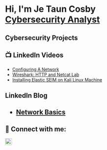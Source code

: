 <h1>Hi, I'm Je Taun Cosby <br/><a href="https://github.com/JRCosby"> <a href="https://www.linkedin.com/in/jetaun-cosby/">Cybersecurity Analyst</a>
  
<h2>Cybersecurity Projects</h2>



<h2>📺 LinkedIn Videos</h2>

- [Configuring A Network](https://www.linkedin.com/posts/jetaun-cosby_cybersecurityjobs-cybersecuritylab-flatiron-activity-7078448446696804352--D5r?utm_source=share&utm_medium=member_desktop)
- [Wireshark: HTTP and Netcat Lab](https://www.linkedin.com/posts/jetaun-cosby_cybersecurity-wireshark-netcat-activity-7093809342868586496-KT-U?utm_source=share&utm_medium=member_desktop)
- [Installing Elastic SEIM on Kali Linux Machine](https://www.linkedin.com/posts/jetaun-cosby_installing-elastic-siem-on-kali-linux-machine-activity-7249070077109510148-T-cJ?utm_source=share&utm_medium=member_desktop&rcm=ACoAAA8yqxoB_XoBO5BofXNjTszbyLd1C-fWBqY)

<h2> LinkedIn Blog<h2>
  
- [Network Basics](https://www.linkedin.com/pulse/network-basics-je-ta%C3%BAn-cosby-ih3wc/?trackingId=QjaTw%2FaMkxmuSJuVjE7e%2BQ%3D%3D)
  
<h2> 🤳 Connect with me:</h2>


[<img align="left" alt="JeTaun Cosby | LinkedIn" width="22px" src="https://cdn.jsdelivr.net/npm/simple-icons@v3/icons/linkedin.svg" />][linkedin]


[linkedin]: https://linkedin.com/in/jetaun-cosby
